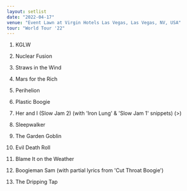 ```yaml
---
layout: setlist
date: "2022-04-17"
venue: "Event Lawn at Virgin Hotels Las Vegas, Las Vegas, NV, USA"
tour: "World Tour '22"
---
```



 1. KGLW

 2. Nuclear Fusion

 3. Straws in the Wind

 4. Mars for the Rich

 5. Perihelion

 6. Plastic Boogie

 7. Her and I (Slow Jam 2)
    (with 'Iron Lung' & 'Slow Jam 1' snippets) (>)

 8. Sleepwalker

 9. The Garden Goblin

10. Evil Death Roll

11. Blame It on the Weather

12. Boogieman Sam
    (with partial lyrics from 'Cut Throat Boogie')

13. The Dripping Tap



